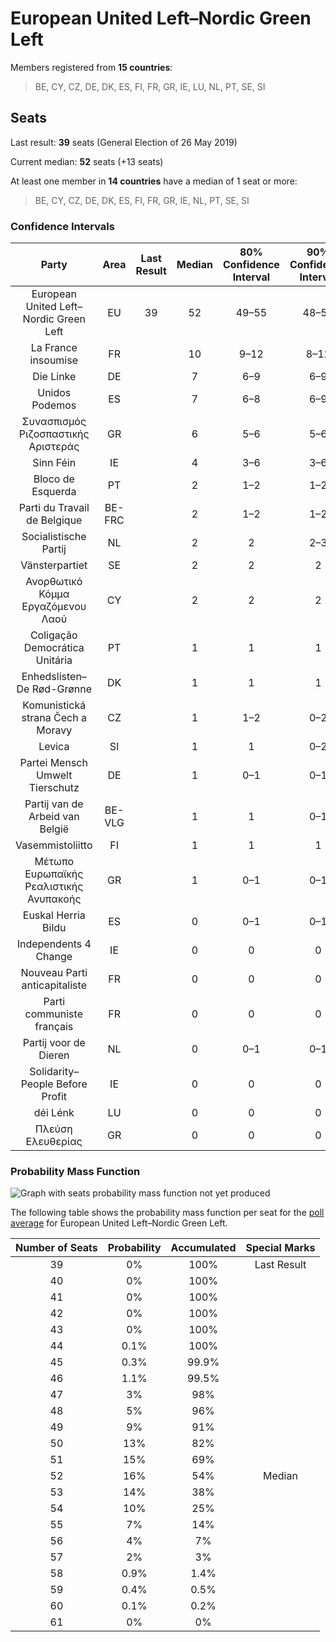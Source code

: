 # European United Left–Nordic Green Left

Members registered from **15 countries**:

> BE, CY, CZ, DE, DK, ES, FI, FR, GR, IE, LU, NL, PT, SE, SI

## Seats

Last result: **39** seats (General Election of 26 May 2019)

Current median: **52** seats (+13 seats)

At least one member in **14 countries** have a median of 1 seat or more:

> BE, CY, CZ, DE, DK, ES, FI, FR, GR, IE, NL, PT, SE, SI

### Confidence Intervals

| Party | Area | Last Result | Median | 80% Confidence Interval | 90% Confidence Interval | 95% Confidence Interval | 99% Confidence Interval |
|:-----:|:----:|:-----------:|:------:|:-----------------------:|:-----------------------:|:-----------------------:|:-----------------------:|
| European United Left–Nordic Green Left | EU | 39 | 52 | 49–55 | 48–56 | 47–57 | 46–59 |
| La France insoumise | FR | | 10 | 9–12 | 8–12 | 8–12 | 8–13 |
| Die Linke | DE | | 7 | 6–9 | 6–9 | 6–9 | 6–10 |
| Unidos Podemos | ES | | 7 | 6–8 | 6–9 | 5–9 | 5–10 |
| Συνασπισμός Ριζοσπαστικής Αριστεράς | GR | | 6 | 5–6 | 5–6 | 5–6 | 5–7 |
| Sinn Féin | IE | | 4 | 3–6 | 3–6 | 3–6 | 3–6 |
| Bloco de Esquerda | PT | | 2 | 1–2 | 1–2 | 1–3 | 1–3 |
| Parti du Travail de Belgique | BE-FRC | | 2 | 1–2 | 1–2 | 1–2 | 1–2 |
| Socialistische Partij | NL | | 2 | 2 | 2–3 | 1–3 | 1–3 |
| Vänsterpartiet | SE | | 2 | 2 | 2 | 2 | 1–2 |
| Ανορθωτικό Κόμμα Εργαζόμενου Λαού | CY | | 2 | 2 | 2 | 2 | 1–2 |
| Coligação Democrática Unitária | PT | | 1 | 1 | 1 | 1–2 | 1–2 |
| Enhedslisten–De Rød-Grønne | DK | | 1 | 1 | 1 | 0–1 | 0–1 |
| Komunistická strana Čech a Moravy | CZ | | 1 | 1–2 | 0–2 | 0–2 | 0–2 |
| Levica | SI | | 1 | 1 | 0–2 | 0–2 | 0–2 |
| Partei Mensch Umwelt Tierschutz | DE | | 1 | 0–1 | 0–1 | 0–1 | 0–1 |
| Partij van de Arbeid van België | BE-VLG | | 1 | 1 | 0–1 | 0–1 | 0–1 |
| Vasemmistoliitto | FI | | 1 | 1 | 1 | 1 | 1 |
| Μέτωπο Ευρωπαϊκής Ρεαλιστικής Ανυπακοής | GR | | 1 | 0–1 | 0–1 | 0–1 | 0–1 |
| Euskal Herria Bildu | ES | | 0 | 0–1 | 0–1 | 0–1 | 0–1 |
| Independents 4 Change | IE | | 0 | 0 | 0 | 0 | 0 |
| Nouveau Parti anticapitaliste | FR | | 0 | 0 | 0 | 0 | 0 |
| Parti communiste français | FR | | 0 | 0 | 0 | 0 | 0 |
| Partij voor de Dieren | NL | | 0 | 0–1 | 0–1 | 0–1 | 0–1 |
| Solidarity–People Before Profit | IE | | 0 | 0 | 0 | 0 | 0 |
| déi Lénk | LU | | 0 | 0 | 0 | 0 | 0 |
| Πλεύση Ελευθερίας | GR | | 0 | 0 | 0 | 0 | 0 |

### Probability Mass Function

![Graph with seats probability mass function not yet produced](average-2020-07-31-seats-pmf-europeanunitedleft–nordicgreenleft.png "Seats Probability Mass Function")

The following table shows the probability mass function per seat for the [poll average](average-2020-07-31.html) for European United Left–Nordic Green Left.

| Number of Seats | Probability | Accumulated | Special Marks |
|:---------------:|:-----------:|:-----------:|:-------------:|
| 39 | 0% | 100% | Last Result |
| 40 | 0% | 100% |  |
| 41 | 0% | 100% |  |
| 42 | 0% | 100% |  |
| 43 | 0% | 100% |  |
| 44 | 0.1% | 100% |  |
| 45 | 0.3% | 99.9% |  |
| 46 | 1.1% | 99.5% |  |
| 47 | 3% | 98% |  |
| 48 | 5% | 96% |  |
| 49 | 9% | 91% |  |
| 50 | 13% | 82% |  |
| 51 | 15% | 69% |  |
| 52 | 16% | 54% | Median |
| 53 | 14% | 38% |  |
| 54 | 10% | 25% |  |
| 55 | 7% | 14% |  |
| 56 | 4% | 7% |  |
| 57 | 2% | 3% |  |
| 58 | 0.9% | 1.4% |  |
| 59 | 0.4% | 0.5% |  |
| 60 | 0.1% | 0.2% |  |
| 61 | 0% | 0% |  |


